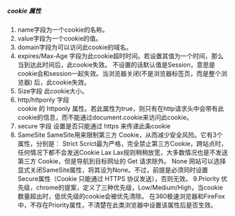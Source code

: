 ##### cookie 属性
1. name字段为一个cookie的名称。
2. value字段为一个cookie的值。
3. domain字段为可以访问此cookie的域名。
4. expires/Max-Age 
字段为此cookie超时时间。若设置其值为一个时间，那么当到达此时间后，此cookie失效。
不设置的话默认值是Session，意思是cookie会和session一起失效。当浏览器关闭(不是浏览器标签页，而是整个浏览器) 后，此cookie失效。
5. Size字段 此cookie大小。
6. http/httponly 字段  
cookie 的 httponly 属性。若此属性为true，则只有在http请求头中会带有此cookie的信息，而不能通过document.cookie来访问此cookie。
7. secure 字段 设置是否只能通过 https 来传递此条cookie
8. SameSite
SameSite用来限制第三方 Cookie，从而减少安全风险。它有3个属性，分别是：
Strict
Scrict最为严格，完全禁止第三方Cookie，跨站点时，任何情况下都不会发送Cookie
Lax
Lax规则稍稍放宽，大多数情况也是不发送第三方 Cookie，但是导航到目标网址的 Get 请求除外。
None
网站可以选择显式关闭SameSite属性，将其设为None。不过，前提是必须同时设置Secure属性（Cookie 只能通过 HTTPS 协议发送），否则无效。
9.Priority
优先级，chrome的提案，定义了三种优先级，Low/Medium/High，当cookie数量超出时，低优先级的cookie会被优先清除。
在360极速浏览器和FireFox中，不存在Priority属性，不清楚在此类浏览器中设置该属性后是否生效。